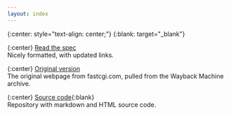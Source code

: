```yaml
---
layout: index
---
```


{:center: style="text-align: center;"}
{:blank: target="_blank"}

{:center}
[Read the spec](/spec)  
Nicely formatted, with updated links.  

{:center}
[Original version](/original)  
The original webpage from fastcgi.com, pulled from the Wayback Machine archive.

{:center}
[Source code](https://github.com/fast-cgi/spec){:blank}  
Repository with markdown and HTML source code.
